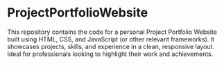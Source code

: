 # ProjectPortfolioWebsite
This repository contains the code for a personal Project Portfolio Website built using HTML, CSS, and JavaScript (or other relevant frameworks). It showcases projects, skills, and experience in a clean, responsive layout. Ideal for professionals looking to highlight their work and achievements.
